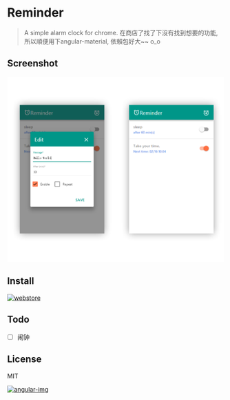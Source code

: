 # Reminder

>A simple alarm clock for chrome.
>在商店了找了下沒有找到想要的功能, 所以順便用下angular-material, 依賴包好大~~ o_o

## Screenshot

![screenshot](./images/screenshot.png)

## Install

[![webstore](https://developer.chrome.com/webstore/images/ChromeWebStore_BadgeWBorder_v2_206x58.png)](https://chrome.google.com/webstore/detail/nhinihlcaopodengnofmddnibmjiahep)

## Todo

- [ ] 闹钟

## License

MIT

[![angular-img](https://img.shields.io/badge/angular--material-1.0.5-2BAF2B.svg?style=flat-square)](https://material.angularjs.org/)
